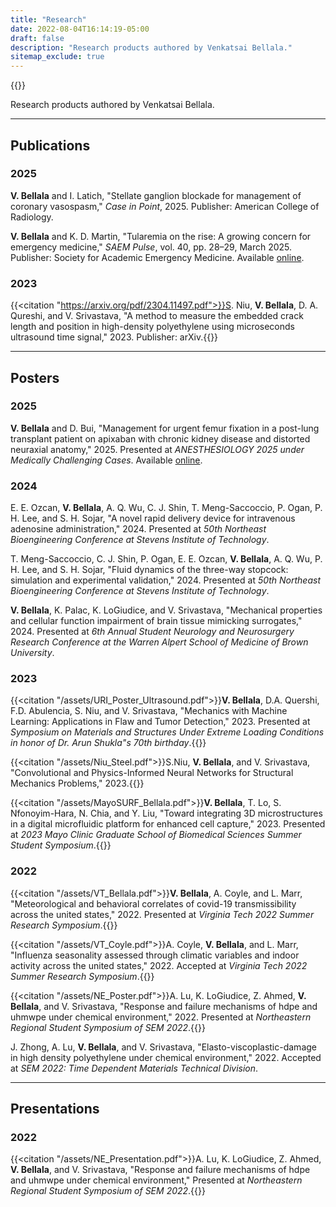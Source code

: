 ```yaml
---
title: "Research"
date: 2022-08-04T16:14:19-05:00
draft: false
description: "Research products authored by Venkatsai Bellala."
sitemap_exclude: true
---
```


{{<orcid>}}

Research products authored by Venkatsai Bellala.

***

## Publications

### 2025

**V. Bellala** and I. Latich, "Stellate ganglion blockade for management of coronary vasospasm," *Case in Point*, 2025. Publisher: American College of Radiology.

**V. Bellala** and K. D. Martin, "Tularemia on the rise: A growing concern for emergency medicine," *SAEM Pulse*, vol. 40, pp. 28–29, March 2025. Publisher: Society for Academic Emergency Medicine. Available [online](https://issuu.com/saemonline/docs/saem_pulse_march-april_2025/28).

### 2023

{{<citation "https://arxiv.org/pdf/2304.11497.pdf">}}S. Niu, **V. Bellala**, D. A. Qureshi, and V. Srivastava, "A method to measure the embedded crack length and position in high-density polyethylene using microseconds ultrasound time signal," 2023. Publisher: arXiv.{{</citation>}}
<!-- {{<pdf "https://arxiv.org/pdf/2304.11497.pdf">}} -->

***

## Posters

### 2025

**V. Bellala** and D. Bui, "Management for urgent femur fixation in a post-lung transplant patient on apixaban with
chronic kidney disease and distorted neuraxial anatomy," 2025. Presented at *ANESTHESIOLOGY 2025 under Medically
Challenging Cases*. Available [online](https://posters.asahq.org/asa/2025/eposters/4180135/).

<!-- {{<citation "/assets/Bellala_ASA_2025_MCC.pdf">}} -->
<!-- {{</citation>}} -->

### 2024

E. E. Ozcan, **V. Bellala**, A. Q. Wu, C. J. Shin, T. Meng-Saccoccio, P. Ogan, P. H. Lee, and S. H. Sojar, "A novel rapid delivery device for intravenous adenosine administration," 2024. Presented at *50th Northeast Bioengineering Conference at Stevens Institute of Technology*.

T. Meng-Saccoccio, C. J. Shin, P. Ogan, E. E. Ozcan, **V. Bellala**, A. Q. Wu, P. H. Lee, and S. H. Sojar, "Fluid dynamics of the three-way stopcock: simulation and experimental validation," 2024. Presented at *50th Northeast Bioengineering Conference at Stevens Institute of Technology*.

**V. Bellala**, K. Palac, K. LoGiudice, and V. Srivastava, "Mechanical properties and cellular function impairment of brain
tissue mimicking surrogates," 2024. Presented at *6th Annual Student Neurology and Neurosurgery Research
Conference at the Warren Alpert School of Medicine of Brown University*.


### 2023

{{<citation "/assets/URI_Poster_Ultrasound.pdf">}}**V. Bellala**, D.A. Quershi, F.D. Abulencia, S. Niu, and V. Srivastava, "Mechanics with Machine Learning: Applications in Flaw and Tumor Detection," 2023. Presented at *Symposium on Materials and Structures Under Extreme Loading Conditions in honor of Dr. Arun Shukla"s 70th birthday*.{{</citation>}}

{{<citation "/assets/Niu_Steel.pdf">}}S.Niu, **V. Bellala**, and V. Srivastava, "Convolutional and Physics-Informed Neural Networks for Structural Mechanics Problems," 2023.{{</citation>}}

{{<citation "/assets/MayoSURF_Bellala.pdf">}}**V. Bellala**, T. Lo, S. Nfonoyim-Hara, N. Chia, and Y. Liu, "Toward integrating 3D microstructures in a digital microfluidic platform for enhanced cell capture," 2023. Presented at *2023 Mayo Clinic Graduate School of Biomedical Sciences Summer Student Symposium*.{{</citation>}}


### 2022

{{<citation "/assets/VT_Bellala.pdf">}}**V. Bellala**, A. Coyle, and L. Marr, "Meteorological and behavioral correlates of covid-19 transmissibility across the united states," 2022. Presented at *Virginia Tech 2022 Summer Research Symposium*.{{</citation>}}

{{<citation "/assets/VT_Coyle.pdf">}}A. Coyle, **V. Bellala**, and L. Marr, "Influenza seasonality assessed through climatic variables and indoor activity across the united states," 2022. Accepted at *Virginia Tech 2022 Summer Research Symposium*.{{</citation>}}

{{<citation "/assets/NE_Poster.pdf">}}A. Lu, K. LoGiudice, Z. Ahmed, **V. Bellala**, and V. Srivastava, "Response and failure mechanisms of hdpe and uhmwpe under chemical environment," 2022. Presented at *Northeastern Regional Student Symposium of SEM 
2022*.{{</citation>}}

J. Zhong, A. Lu, **V. Bellala**, and V. Srivastava, "Elasto-viscoplastic-damage in high density polyethylene under chemical environment," 2022. Accepted at *SEM 2022: Time Dependent Materials Technical Division*.

***

## Presentations

### 2022

{{<citation "/assets/NE_Presentation.pdf">}}A. Lu, K. LoGiudice, Z. Ahmed, **V. Bellala**, and V. Srivastava, "Response and failure mechanisms of hdpe and uhmwpe under chemical environment," Presented at *Northeastern Regional Student Symposium of SEM 
2022*.{{</citation>}}